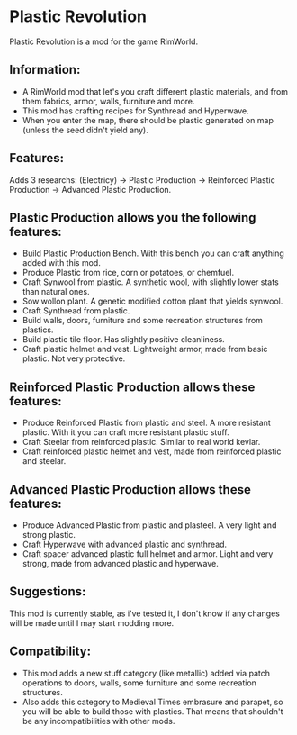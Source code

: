 # Plastic Revolution
Plastic Revolution is a mod for the game RimWorld.

## Information:
* A RimWorld mod that let's you craft different plastic materials, and from them fabrics, armor, walls, furniture and more.
* This mod has crafting recipes for Synthread and Hyperwave.
* When you enter the map, there should be plastic generated on map (unless the seed didn't yield any).

## Features:
Adds 3 researchs: (Electricy) -> Plastic Production -> Reinforced Plastic Production -> Advanced Plastic Production.

## Plastic Production allows you the following features:
*	Build Plastic Production Bench. With this bench you can craft anything added with this mod.
*	Produce Plastic from rice, corn or potatoes, or chemfuel.
*	Craft Synwool from plastic. A synthetic wool, with slightly lower stats than natural ones.
*	Sow wollon plant. A genetic modified cotton plant that yields synwool.
*	Craft Synthread from plastic.
*	Build walls, doors, furniture and some recreation structures from plastics.
*	Build plastic tile floor. Has slightly positive cleanliness.
*	Craft plastic helmet and vest. Lightweight armor, made from basic plastic. Not very protective.

## Reinforced Plastic Production allows these features:
*	Produce Reinforced Plastic from plastic and steel. A more resistant plastic. With it you can craft more resistant plastic stuff.
* Craft Steelar from reinforced plastic. Similar to real world kevlar.
* Craft reinforced plastic helmet and vest, made from reinforced plastic and steelar.

## Advanced Plastic Production allows these features:
* Produce Advanced Plastic from plastic and plasteel. A very light and strong plastic.
* Craft Hyperwave with advanced plastic and synthread.
* Craft spacer advanced plastic full helmet and armor. Light and very strong, made from advanced plastic and hyperwave.

## Suggestions:
This mod is currently stable, as i've tested it, I don't know if any changes will be made until I may start modding more.

## Compatibility:
* This mod adds a new stuff category (like metallic) added via patch operations to doors,
walls, some furniture and some recreation structures.
* Also adds this category to Medieval Times embrasure and parapet, so you will be able to build those with plastics.
That means that shouldn't be any incompatibilities with other mods.
